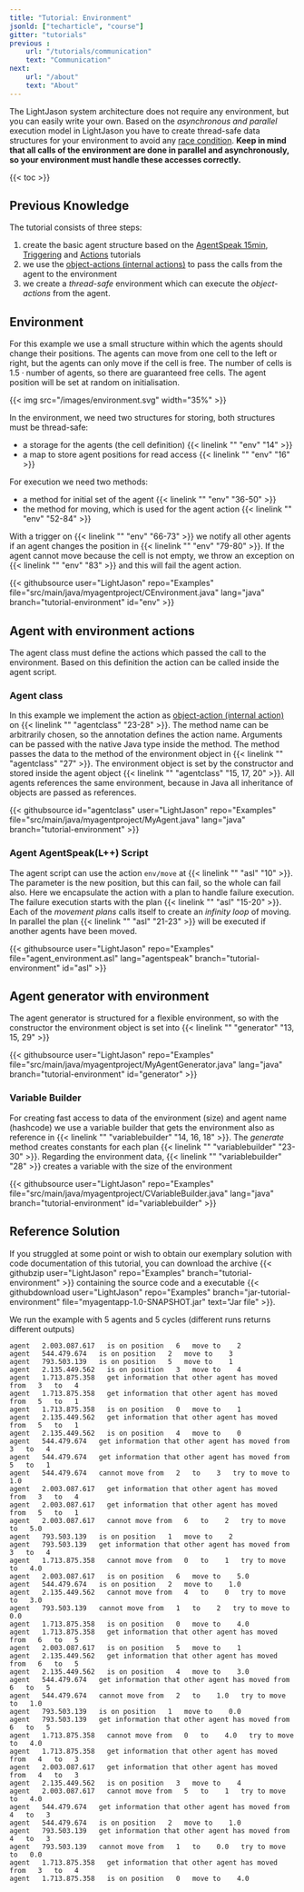 ```yaml
---
title: "Tutorial: Environment"
jsonld: ["techarticle", "course"]
gitter: "tutorials"
previous :
    url: "/tutorials/communication"
    text: "Communication"  
next:
    url: "/about"
    text: "About"          
---
```



The LightJason system architecture does not require any environment, but you can easily write your own. Based on the _asynchronous and parallel_ execution model in LightJason you have to create thread-safe data structures for your environment to avoid any [race condition](https://en.wikipedia.org/wiki/Race_condition).
__Keep in mind that all calls of the environment are done in parallel and asynchronously, so your environment must handle these accesses correctly.__

{{< toc >}}

## Previous Knowledge

The tutorial consists of three steps:

1. create the basic agent structure based on the [AgentSpeak 15min](/tutorials/agentspeak-in-fifteen-minutes/), [Triggering](/tutorials/trigger/) and [Actions](/tutorials/actions/) tutorials
2. we use the [object-actions (internal actions)](/tutorials/actions/#object-actions-internal-actions) to pass the calls from the agent to the environment
3. we create a _thread-safe_ environment which can execute the _object-actions_ from the agent.


## Environment

For this example we use a small structure within which the agents should change their positions. The agents can move from one cell to the left or right, but the agents can only move if the cell is free. The number of cells is $1.5 \cdot \text{number of agents}$, so there are guaranteed free cells. The agent position will be set at random on initialisation.

{{< img src="/images/environment.svg" width="35%" >}}

In the environment, we need two structures for storing, both structures must be thread-safe:

* a storage for the agents (the cell definition) {{< linelink "" "env" "14" >}}
* a map to store agent positions for read access {{< linelink "" "env" "16" >}}

For execution we need two methods:

* a method for initial set of the agent {{< linelink "" "env" "36-50" >}}
* the method for moving, which is used for the agent action {{< linelink "" "env" "52-84" >}}

With a trigger on {{< linelink "" "env" "66-73" >}} we notify all other agents if an agent changes the position in {{< linelink "" "env" "79-80" >}}. If the agent cannot move because the cell is not empty, we throw an exception on {{< linelink "" "env" "83" >}} and this will fail the agent action.

<!-- htmlmin:ignore -->
{{< githubsource user="LightJason" repo="Examples" file="src/main/java/myagentproject/CEnvironment.java" lang="java" branch="tutorial-environment" id="env" >}}
<!-- htmlmin:ignore -->



## Agent with environment actions

The agent class must define the actions which passed the call to the environment. Based on this definition the action can be called inside the agent script.

### Agent class

In this example we implement the action as [object-action (internal action)](/tutorials/actions/#object-actions-internal-actions) on {{< linelink "" "agentclass" "23-28" >}}. The method name can be arbitrarily chosen, so the annotation defines the action name. Arguments can be passed with the native Java type inside the method.
The method passes the data to the method of the environment object in {{< linelink "" "agentclass" "27" >}}. The environment object is set by the constructor and stored inside the agent object {{< linelink "" "agentclass" "15, 17, 20" >}}. All agents references the same environment, because in Java all inheritance of objects are passed as references.

<!-- htmlmin:ignore -->
{{< githubsource id="agentclass" user="LightJason" repo="Examples" file="src/main/java/myagentproject/MyAgent.java" lang="java" branch="tutorial-environment" >}}
<!-- htmlmin:ignore -->

### Agent AgentSpeak(L++) Script

The agent script can use the action ```env/move``` at {{< linelink "" "asl" "10" >}}. The parameter is the new position, but this can fail, so the whole can fail also. Here we encapsulate the action with a plan to handle failure execution. The failure execution starts with the plan {{< linelink "" "asl" "15-20" >}}. Each of the _movement plans_ calls itself to create an _infinity loop_ of moving. In parallel the plan {{< linelink "" "asl" "21-23" >}} will be executed if another agents have been moved.

<!-- htmlmin:ignore -->
{{< githubsource user="LightJason" repo="Examples" file="agent_environment.asl" lang="agentspeak" branch="tutorial-environment" id="asl" >}}
<!-- htmlmin:ignore -->



## Agent generator with environment

The agent generator is structured for a flexible environment, so with the constructor the environment object is set into {{< linelink "" "generator" "13, 15, 29" >}}

<!-- htmlmin:ignore -->
{{< githubsource user="LightJason" repo="Examples" file="src/main/java/myagentproject/MyAgentGenerator.java" lang="java" branch="tutorial-environment" id="generator" >}}
<!-- htmlmin:ignore -->

### Variable Builder

For creating fast access to data of the environment (size) and agent name (hashcode) we use a variable builder that gets the environment also as reference in {{< linelink "" "variablebuilder" "14, 16, 18" >}}. The _generate_ method creates constants for each plan {{< linelink "" "variablebuilder" "23-30" >}}. Regarding the environment data, {{< linelink "" "variablebuilder"  "28" >}} creates a variable with the size of the environment

<!-- htmlmin:ignore -->
{{< githubsource user="LightJason" repo="Examples" file="src/main/java/myagentproject/CVariableBuilder.java" lang="java" branch="tutorial-environment" id="variablebuilder" >}}
<!-- htmlmin:ignore -->


## Reference Solution

If you struggled at some point or wish to obtain our exemplary solution with code documentation of this tutorial, you can download the archive {{< githubzip user="LightJason" repo="Examples" branch="tutorial-environment" >}} containing the source code and a executable {{< githubdownload user="LightJason" repo="Examples" branch="jar-tutorial-environment" file="myagentapp-1.0-SNAPSHOT.jar" text="Jar file" >}}.


We run the example with 5 agents and 5 cycles (different runs returns different outputs)

```commandline
agent   2.003.087.617   is on position   6   move to    2
agent   544.479.674   is on position   2   move to    3
agent   793.503.139   is on position   5   move to    1
agent   2.135.449.562   is on position   3   move to    4
agent   1.713.875.358   get information that other agent has moved from   3   to   4
agent   1.713.875.358   get information that other agent has moved from   5   to   1
agent   1.713.875.358   is on position   0   move to    1
agent   2.135.449.562   get information that other agent has moved from   5   to   1
agent   2.135.449.562   is on position   4   move to    0
agent   544.479.674   get information that other agent has moved from   3   to   4
agent   544.479.674   get information that other agent has moved from   5   to   1
agent   544.479.674   cannot move from   2   to    3   try to move to   1.0
agent   2.003.087.617   get information that other agent has moved from   3   to   4
agent   2.003.087.617   get information that other agent has moved from   5   to   1
agent   2.003.087.617   cannot move from   6   to    2   try to move to   5.0
agent   793.503.139   is on position   1   move to    2
agent   793.503.139   get information that other agent has moved from   3   to   4
agent   1.713.875.358   cannot move from   0   to    1   try to move to   4.0
agent   2.003.087.617   is on position   6   move to    5.0
agent   544.479.674   is on position   2   move to    1.0
agent   2.135.449.562   cannot move from   4   to    0   try to move to   3.0
agent   793.503.139   cannot move from   1   to    2   try to move to   0.0
agent   1.713.875.358   is on position   0   move to    4.0
agent   1.713.875.358   get information that other agent has moved from   6   to   5
agent   2.003.087.617   is on position   5   move to    1
agent   2.135.449.562   get information that other agent has moved from   6   to   5
agent   2.135.449.562   is on position   4   move to    3.0
agent   544.479.674   get information that other agent has moved from   6   to   5
agent   544.479.674   cannot move from   2   to    1.0   try to move to   1.0
agent   793.503.139   is on position   1   move to    0.0
agent   793.503.139   get information that other agent has moved from   6   to   5
agent   1.713.875.358   cannot move from   0   to    4.0   try to move to   4.0
agent   1.713.875.358   get information that other agent has moved from   4   to   3
agent   2.003.087.617   get information that other agent has moved from   4   to   3
agent   2.135.449.562   is on position   3   move to    4
agent   2.003.087.617   cannot move from   5   to    1   try to move to   4.0
agent   544.479.674   get information that other agent has moved from   4   to   3
agent   544.479.674   is on position   2   move to    1.0
agent   793.503.139   get information that other agent has moved from   4   to   3
agent   793.503.139   cannot move from   1   to    0.0   try to move to   0.0
agent   1.713.875.358   get information that other agent has moved from   3   to   4
agent   1.713.875.358   is on position   0   move to    4.0
```
